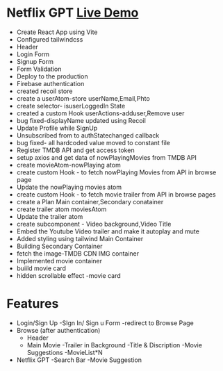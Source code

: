 # Netflix GPT  [Live Demo](https://netflixgpt-b84c9.web.app/ "Live Demo")
- Create React App using Vite
- Configured tailwindcss
- Header
- Login Form
- Signup Form
- Form Validation
- Deploy to the production
- Firebase authentication
- created recoil store 
- create a userAtom-store userName,Email,Phto
- create selector- isuserLoggedIn State
- created a custom Hook userActions-adduser,Remove user
- bug fixed-displayName updated using Recoil
- Update Profile while SignUp
- Unsubscribed from to authStatechanged callback
- bug fixed- all hardcoded value moved to constant file
- Register TMDB API and get access token
- setup axios and get data of nowPlayingMovies from TMDB API
- create movieAtom-nowPlaying atom
- create custom Hook - to fetch nowPlaying Movies from API in browse page
- Update the nowPlaying movies atom
- create custom Hook - to fetch movie trailer from API in browse pages
- create a Plan Main container,Secondary conatainer
- create trailer atom moviesAtom
- Update the trailer atom
- create subcomponent - Video background,Video Title
- Embed the Youtube Video trailer and make it autoplay and mute
- Added styling using tailwind Main Container
- Building Secondary Container
- fetch the image-TMDB CDN IMG container
- Implemented movie container
- buiild movie card
- hidden scrollable effect -movie card


# Features
- Login/Sign Up
    -SIgn In/ Sign u Form
    -redirect to Browse Page
 - Browse (after authentication)
    - Header
    - Main Movie
        -Trailer in Background
        -Title & Discription
        -Movie Suggestions
            -MovieList*N
- Netflix GPT
    -Search Bar
    -Movie Suggestion


